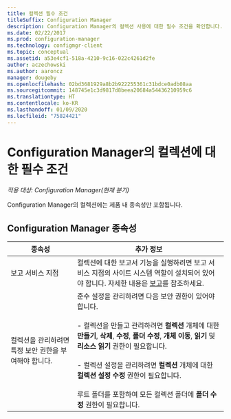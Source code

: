 ```yaml
---
title: 컬렉션 필수 조건
titleSuffix: Configuration Manager
description: Configuration Manager의 컬렉션 사용에 대한 필수 조건을 확인합니다.
ms.date: 02/22/2017
ms.prod: configuration-manager
ms.technology: configmgr-client
ms.topic: conceptual
ms.assetid: a53e4cf1-518a-4210-9c16-022c4261d2fe
author: aczechowski
ms.author: aaroncz
manager: dougeby
ms.openlocfilehash: 02bd3681929a8b2b922255361c31bdce0adb08aa
ms.sourcegitcommit: 148745e1c3d9817d8beea20684a54436210959c6
ms.translationtype: HT
ms.contentlocale: ko-KR
ms.lasthandoff: 01/09/2020
ms.locfileid: "75824421"
---
```

# <a name="prerequisites-for-collections-in-configuration-manager"></a>Configuration Manager의 컬렉션에 대한 필수 조건

*적용 대상: Configuration Manager(현재 분기)*

Configuration Manager의 컬렉션에는 제품 내 종속성만 포함됩니다.  

## <a name="configuration-manager-dependencies"></a>Configuration Manager 종속성  

|종속성|추가 정보|  
|----------------|----------------------|  
|보고 서비스 지점|컬렉션에 대한 보고서 기능을 실행하려면 보고 서비스 지점의 사이트 시스템 역할이 설치되어 있어야 합니다. 자세한 내용은 [보고](../../../../core/servers/manage/reporting.md)를 참조하세요.|  
|컬렉션을 관리하려면 특정 보안 권한을 부여해야 합니다.|준수 설정을 관리하려면 다음 보안 권한이 있어야 합니다.<br /><br /> - 컬렉션을 만들고 관리하려면 **컬렉션** 개체에 대한 **만들기**, **삭제**, **수정**, **폴더 수정**, **개체 이동**, **읽기** 및 **리소스 읽기** 권한이 필요합니다.<br /><br /> - 컬렉션 설정을 관리하려면 **컬렉션** 개체에 대한 **컬렉션 설정 수정** 권한이 필요합니다.<br /><br /> 루트 폴더를 포함하여 모든 컬렉션 폴더에 **폴더 수정** 권한이 필요합니다.|  
